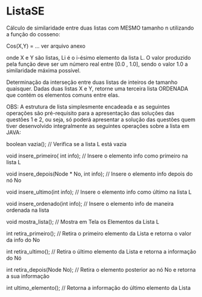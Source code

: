 # ListaSE
Cálculo de similaridade entre duas listas com MESMO tamanho n utilizando a função do cosseno:
 
Cos(X,Y) = ... ver arquivo anexo

onde X e Y são listas, Li é o i-ésimo elemento da lista L. O valor produzido pela função deve ser um número real entre [0.0 , 1.0], sendo o valor 1.0 a similaridade máxima possível.

Determinação da interseção entre duas listas de inteiros de tamanho quaisquer. Dadas duas listas X e Y, retorne uma terceira lista ORDENADA que contém os elementos comuns entre elas.
 

OBS: A estrutura de lista simplesmente encadeada e as seguintes operações são pré-requisito para a apresentação das soluções das questões 1 e 2, ou seja, só poderá apresentar a solução das questões quem tiver desenvolvido integralmente as seguintes operações sobre a lista em JAVA:
 

boolean vazia(); // Verifica se a lista L está vazia

void insere_primeiro( int info);    // Insere o elemento info como primeiro na lista L

void insere_depois(Node * No, int info);  // Insere o elemento info depois do nó No

void insere_ultimo(int info);       // Insere o elemento info como último na lista L

void insere_ordenado(int info); // Insere o elemento info de maneira ordenada na lista

void mostra_lista();                            // Mostra em Tela os Elementos da Lista L

int retira_primeiro(); // Retira o primeiro elemento da Lista e retorna o valor da info do No

int retira_ultimo();           // Retira o último elemento da Lista e retorna a informação do Nó

int retira_depois(Node No);             // Retira o elemento posterior ao nó No e retorna a sua informação

int ultimo_elemento();   // Retorna a informação do último elemento da Lista
